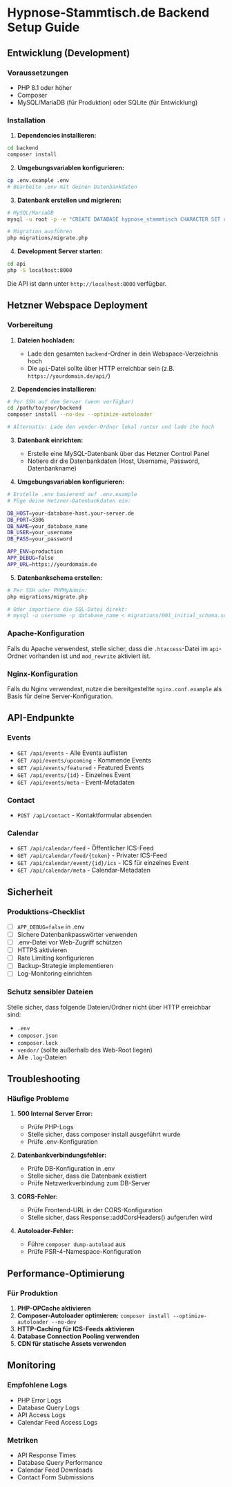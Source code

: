 # Hypnose-Stammtisch.de Backend Setup Guide

## Entwicklung (Development)

### Voraussetzungen

- PHP 8.1 oder höher
- Composer
- MySQL/MariaDB (für Produktion) oder SQLite (für Entwicklung)

### Installation

1. **Dependencies installieren:**

```bash
cd backend
composer install
```

2. **Umgebungsvariablen konfigurieren:**

```bash
cp .env.example .env
# Bearbeite .env mit deinen Datenbankdaten
```

3. **Datenbank erstellen und migrieren:**

```bash
# MySQL/MariaDB
mysql -u root -p -e "CREATE DATABASE hypnose_stammtisch CHARACTER SET utf8mb4 COLLATE utf8mb4_unicode_ci;"

# Migration ausführen
php migrations/migrate.php
```

4. **Development Server starten:**

```bash
cd api
php -S localhost:8000
```

Die API ist dann unter `http://localhost:8000` verfügbar.

## Hetzner Webspace Deployment

### Vorbereitung

1. **Dateien hochladen:**
   - Lade den gesamten `backend`-Ordner in dein Webspace-Verzeichnis hoch
   - Die `api`-Datei sollte über HTTP erreichbar sein (z.B. `https://yourdomain.de/api/`)

2. **Dependencies installieren:**

```bash
# Per SSH auf dem Server (wenn verfügbar)
cd /path/to/your/backend
composer install --no-dev --optimize-autoloader

# Alternativ: Lade den vendor-Ordner lokal runter und lade ihn hoch
```

3. **Datenbank einrichten:**
   - Erstelle eine MySQL-Datenbank über das Hetzner Control Panel
   - Notiere dir die Datenbankdaten (Host, Username, Password, Datenbankname)

4. **Umgebungsvariablen konfigurieren:**

```bash
# Erstelle .env basierend auf .env.example
# Füge deine Hetzner-Datenbankdaten ein:

DB_HOST=your-database-host.your-server.de
DB_PORT=3306
DB_NAME=your_database_name
DB_USER=your_username
DB_PASS=your_password

APP_ENV=production
APP_DEBUG=false
APP_URL=https://yourdomain.de
```

5. **Datenbankschema erstellen:**

```bash
# Per SSH oder PHPMyAdmin:
php migrations/migrate.php

# Oder importiere die SQL-Datei direkt:
# mysql -u username -p database_name < migrations/001_initial_schema.sql
```

### Apache-Konfiguration

Falls du Apache verwendest, stelle sicher, dass die `.htaccess`-Datei im `api`-Ordner vorhanden ist und `mod_rewrite` aktiviert ist.

### Nginx-Konfiguration

Falls du Nginx verwendest, nutze die bereitgestellte `nginx.conf.example` als Basis für deine Server-Konfiguration.

## API-Endpunkte

### Events

- `GET /api/events` - Alle Events auflisten
- `GET /api/events/upcoming` - Kommende Events
- `GET /api/events/featured` - Featured Events
- `GET /api/events/{id}` - Einzelnes Event
- `GET /api/events/meta` - Event-Metadaten

### Contact

- `POST /api/contact` - Kontaktformular absenden

### Calendar

- `GET /api/calendar/feed` - Öffentlicher ICS-Feed
- `GET /api/calendar/feed/{token}` - Privater ICS-Feed
- `GET /api/calendar/event/{id}/ics` - ICS für einzelnes Event
- `GET /api/calendar/meta` - Calendar-Metadaten

## Sicherheit

### Produktions-Checklist

- [ ] `APP_DEBUG=false` in .env
- [ ] Sichere Datenbankpasswörter verwenden
- [ ] .env-Datei vor Web-Zugriff schützen
- [ ] HTTPS aktivieren
- [ ] Rate Limiting konfigurieren
- [ ] Backup-Strategie implementieren
- [ ] Log-Monitoring einrichten

### Schutz sensibler Dateien

Stelle sicher, dass folgende Dateien/Ordner nicht über HTTP erreichbar sind:

- `.env`
- `composer.json`
- `composer.lock`
- `vendor/` (sollte außerhalb des Web-Root liegen)
- Alle `.log`-Dateien

## Troubleshooting

### Häufige Probleme

1. **500 Internal Server Error:**
   - Prüfe PHP-Logs
   - Stelle sicher, dass composer install ausgeführt wurde
   - Prüfe .env-Konfiguration

2. **Datenbankverbindungsfehler:**
   - Prüfe DB-Konfiguration in .env
   - Stelle sicher, dass die Datenbank existiert
   - Prüfe Netzwerkverbindung zum DB-Server

3. **CORS-Fehler:**
   - Prüfe Frontend-URL in der CORS-Konfiguration
   - Stelle sicher, dass Response::addCorsHeaders() aufgerufen wird

4. **Autoloader-Fehler:**
   - Führe `composer dump-autoload` aus
   - Prüfe PSR-4-Namespace-Konfiguration

## Performance-Optimierung

### Für Produktion

1. **PHP-OPCache aktivieren**
2. **Composer-Autoloader optimieren:** `composer install --optimize-autoloader --no-dev`
3. **HTTP-Caching für ICS-Feeds aktivieren**
4. **Database Connection Pooling verwenden**
5. **CDN für statische Assets verwenden**

## Monitoring

### Empfohlene Logs

- PHP Error Logs
- Database Query Logs
- API Access Logs
- Calendar Feed Access Logs

### Metriken

- API Response Times
- Database Query Performance
- Calendar Feed Downloads
- Contact Form Submissions
